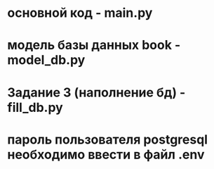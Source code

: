 # основной код - main.py
# модель базы данных book - model_db.py
# Задание 3 (наполнение бд) - fill_db.py
# пароль пользователя postgresql необходимо ввести в файл .env
